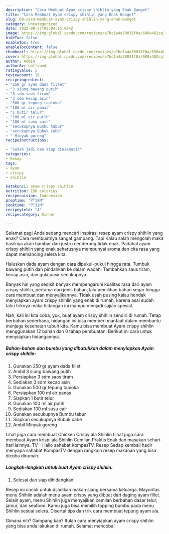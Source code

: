 ```yaml
---
description: "Cara Membuat Ayam crispy shihlin yang Enak Banget"
title: "Cara Membuat Ayam crispy shihlin yang Enak Banget"
slug: 60-cara-membuat-ayam-crispy-shihlin-yang-enak-banget
category: Uncategorized
date: 2022-08-27T09:04:15.994Z
image: https://img-global.cpcdn.com/recipes/e7bc1a4a30031f0a/680x482cq70/ayam-crispy-shihlin-foto-resep-utama.jpg
hideToc: false
enableToc: true
enableTocContent: false
thumbnail: https://img-global.cpcdn.com/recipes/e7bc1a4a30031f0a/680x482cq70/ayam-crispy-shihlin-foto-resep-utama.jpg
cover: https://img-global.cpcdn.com/recipes/e7bc1a4a30031f0a/680x482cq70/ayam-crispy-shihlin-foto-resep-utama.jpg
author: Admin
authorAv: notfound
ratingvalue: 5
reviewcount: 10
recipeingredient:
- "250 gr ayam dada fillet"
- "3 siung bawang putih"
- "3 sdm saos tiram"
- "3 sdm kecap asin"
- "500 gr tepung tapioka"
- "100 ml air panas"
- "1 butir telur"
- "100 ml air putih"
- "100 ml susu cair"
- "secukupnya Bumbu tabur"
- "secukupnya Bubuk cabe"
- " Minyak goreng"
recipeinstructions:

- "Sudah jadi dan siap dinikmati!"
categories:
- Resep
tags:
- ayam
- crispy
- shihlin

katakunci: ayam crispy shihlin 
nutrition: 158 calories
recipecuisine: Indonesian
preptime: "PT18M"
cooktime: "PT32M"
recipeyield: "4"
recipecategory: Dinner

---
```



Selamat pagi Anda sedang mencari inspirasi resep ayam crispy shihlin yang enak? Cara membuatnya sangat gampang. Tapi Kalau salah mengolah maka hasilnya akan hambar dan justru cenderung tidak enak. Padahal ayam crispy shihlin yang enak seharusnya mempunyai aroma dan cita rasa yang dapat memancing selera kita.


Haluskan dada ayam dengan cara dipukul-pukul hingga rata. Tumbuk bawang putih dan pindahkan ke dalam wadah. Tambahkan saus tiram, kecap asin, dan gula pasir secukupnya.

Banyak hal yang sedikit banyak mempengaruhi kualitas rasa dari ayam crispy shihlin, pertama dari jenis bahan, lalu pemilihan bahan segar hingga cara membuat dan menyajikannya. Tidak usah pusing kalau hendak menyiapkan ayam crispy shihlin yang enak di rumah, karena asal sudah tahu triknya maka hidangan ini mampu menjadi sajian spesial.


Nah, kali ini kita coba, yuk, buat ayam crispy shihlin sendiri di rumah. Tetap berbahan sederhana, hidangan ini bisa memberi manfaat dalam membantu menjaga kesehatan tubuh kita. Kamu bisa membuat Ayam crispy shihlin menggunakan 12 bahan dan 0 tahap pembuatan. Berikut ini cara untuk menyiapkan hidangannya.

<!--inarticleads1-->

##### Bahan-bahan dan bumbu yang dibutuhkan dalam menyiapkan Ayam crispy shihlin:

1. Gunakan 250 gr ayam dada fillet
1. Ambil 3 siung bawang putih
1. Persiapkan 3 sdm saos tiram
1. Sediakan 3 sdm kecap asin
1. Gunakan 500 gr tepung tapioka
1. Persiapkan 100 ml air panas
1. Siapkan 1 butir telur
1. Gunakan 100 ml air putih
1. Sediakan 100 ml susu cair
1. Gunakan secukupnya Bumbu tabur
1. Siapkan secukupnya Bubuk cabe
1. Ambil  Minyak goreng


Lihat juga cara membuat Chicken Crispy ala Shihlin Lihat juga cara membuat Ayam krispi ala Shihlin Cemilan Praktis Enak dan masakan sehari-hari lainnya. TV - Hallo sahabat KompasTV, Resep Sedap kembali hadir menyapa sahabat KompasTV dengan rangkain resep makanan yang bisa dicoba dirumah. 

<!--inarticleads2-->

##### Langkah-langkah untuk buat Ayam crispy shihlin:


1. Selesai dan siap dihidangkan!

Resep ini cocok untuk dijadikan makan siang bersama keluarga. Mayoritas menu Shihlin adalah menu ayam crispy yang dibuat dari daging ayam fillet. Selain ayam, menu Shihlin juga menyajikan cemilan berbahan dasar telur, jamur, dan seafood. Kamu juga bisa memilih topping bumbu pada menu Shihlin sesuai selera. Disertai tips dan trik cara membuat tepung ayam ala. 

Gimana nih? Gampang kan? Itulah cara menyiapkan ayam crispy shihlin yang bisa anda lakukan di rumah. Selamat mencoba!
